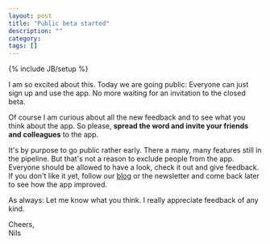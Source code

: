 ```yaml
---
layout: post
title: "Public beta started"
description: ""
category: 
tags: []
---
```

{% include JB/setup %}

I am so excited about this. Today we are going public: Everyone can just
sign up and use the app. No more waiting for an invitation to the closed
beta.

Of course I am curious about all the new feedback and to see what you
think about the app. So please, **spread the word and invite your
friends and colleagues** to the app.

It's by purpose to go public rather early. There a many, many features
still in the pipeline. But that's not a reason to exclude people from
the app. Everyone should be allowed to have a look, check it out and give
feedback. If you don't like it yet, follow our [blog](/blog) or the newsletter
and come back later to see how the app improved.

As always: Let me know what you think. I really appreciate feedback of
any kind.


Cheers,  
Nils
